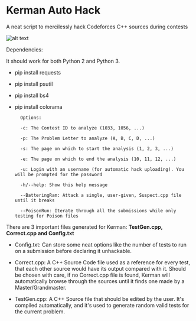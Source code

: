 # Kerman Auto Hack
A neat script to mercilessly hack Codeforces C++ sources during contests

![alt text](https://github.com/MoonfireSeco/Kerman/raw/master/Example.png)

Dependencies:

It should work for both Python 2 and Python 3.
- pip install requests
- pip install psutil
- pip install bs4
- pip install colorama

	
	    Options:

    	-c: The Contest ID to analyze (1033, 1056, ...)
    
		-p: The Problem Letter to analyze (A, B, C, D, ...)
		
		-s: The page on which to start the analysis (1, 2, 3, ...)
		
		-e: The page on which to end the analysis (10, 11, 12, ...)
		
		-u: Login with an username (for automatic hack uploading). You will be prompted for the password
		
		-h/--help: Show this help message
		
		--BatteringRam: Attack a single, user-given, Suspect.cpp file until it breaks
		
		--PoisonRun: Iterate through all the submissions while only testing for Poison files
		

There are 3 important files generated for Kerman: **TestGen.cpp, Correct.cpp and Config.txt**

- Config.txt: Can store some neat options like the number of tests to run on a submission before declaring it unhackable.

- Correct.cpp: A C++ Source Code file used as a reference for every test, that each other source would have its output compared with it. Should be chosen with care, if no Correct.cpp file is found, Kerman will automatically browse through the sources until it finds one made by a Master/Grandmaster.

- TestGen.cpp: A C++ Source file that should be edited by the user. It's compiled automatically, and it's used to generate random valid tests for the current problem.
